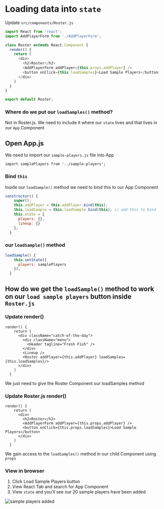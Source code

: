 # Loading data into `state`

Update `src/components/Roster.js`

```js
import React from 'react';
import AddPlayerForm from './AddPlayerForm';

class Roster extends React.Component {
  render() {
    return (
      <div>
        <h2>Roster</h2>
        <AddPlayerForm addPlayer={this.props.addPlayer} />
        <button onClick={this.loadSamples}>Load Sample Players</button>
      </div>
    )
  }
}

export default Roster;
```

### Where do we put our `loadSamples()` method?
Not in Roster.js. We need to include it where our `state` lives and that lives in our `App` Component

## Open App.js
We need to import our `sample-players.js` file into App

`import samplePlayers from '../sample-players';`
### Bind `this`
Inside our `loadSample()` method we need to bind this to our App Component

```js
constructor() {
    super();
    this.addPlayer = this.addPlayer.bind(this);
    this.loadSample = this.loadSample.bind(this); // add this to bind `this`
    this.state = {
      players: {},
      lineup: {}
    };
  }
```

### our `loadSample()` method

```js
loadSample() {
    this.setState({
      players: samplePlayers
    });
  }
```

## How do we get the `loadSample()` method to work on our `load sample players` button inside `Roster.js`

### Update render()
```
render() {
    return (
      <div className="catch-of-the-day">
        <div className="menu">
          <Header tagline="Fresh Fish" />
        </div>
        <Lineup />
        <Roster addPlayer={this.addPlayer} loadSamples={this.loadSamples}/>
      </div>
    )
  }
```

We just need to give the Roster Component our loadSamples method

### Update Roster.js render()
```
render() {
    return (
      <div>
        <h2>Roster</h2>
        <AddPlayerForm addPlayer={this.props.addPlayer} />
        <button onClick={this.props.loadSamples}>Load Sample Players</button>
      </div>
    )
  }
```

We gain access to the `loadSamples()` method in our child Component using `props`

### View in browser
1. Click Load Sample Players button
2. View React Tab and search for App Component
3. View `state` and you'll see our 20 sample players have been added

![sample players added](https://i.imgur.com/0pk5zhh.png)


